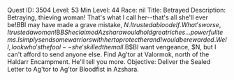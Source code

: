 Quest ID: 3504
Level: 53
Min Level: 44
Race: nil
Title: Betrayed
Description: Betraying, thieving woman! That's what I call her--that's all she'll ever be!$B$BI may have made a grave mistake, $N. I trusted a blood elf. What's worse, I trusted a woman!$B$BShe claimed Azshara would hold great riches... powerful items. I simply send some warriors with her to protect her and I would be rewarded. Well, look who's the fool--she's killed them all.$B$BI want vengeance, $N, but I can't afford to send anyone else. Find Ag'tor at Valormok, north of the Haldarr Encampment. He'll tell you more.
Objective: Deliver the Sealed Letter to Ag'tor to Ag'tor Bloodfist in Azshara.
